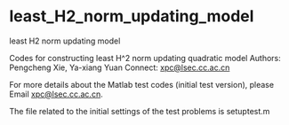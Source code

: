 # least_H2_norm_updating_model
least H2 norm updating model

Codes for constructing least H^2 norm updating quadratic model
Authors: Pengcheng Xie, Ya-xiang Yuan
Connect: xpc@lsec.cc.ac.cn

For more details about the Matlab test codes (initial test version), please Email xpc@lsec.cc.ac.cn. 

The file related to the initial settings of the test problems is setuptest.m
